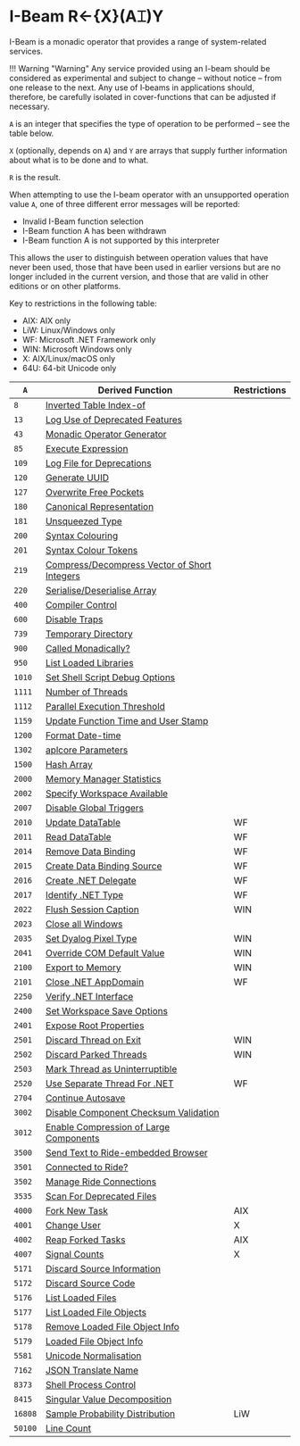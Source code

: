 <div style="display: none;">
  ⌶
</div>

<h1 class="heading"><span class="name">I-Beam</span> <span class="command">R←{X}(A⌶)Y</span></h1>

I-Beam is a monadic operator that provides a range of system-related services.

!!! Warning "Warning"
    Any service provided using an I-beam should be considered as experimental and subject to change – without notice – from one release to the next. Any use of I&#8209;beams in applications should, therefore, be carefully isolated in cover-functions that can be adjusted if necessary.

`A` is an integer that specifies the type of operation to be performed – see the table below.

`X` (optionally, depends on `A`) and `Y` are arrays that supply further information about what is to be done and to what.

`R` is the result.

When attempting to use the I-beam operator with an unsupported operation value `A`, one of three different error messages will be reported:

- Invalid I-Beam function selection
- I-Beam function A has been withdrawn
- I-Beam function A is not supported by this interpreter

This allows the user to distinguish between operation values that have never been used, those that have been used in earlier versions but are no longer included in the current version, and those that are valid in other editions or on other platforms.

Key to restrictions in the following table:

- AIX: AIX only
- LiW: Linux/Windows only
- WF: Microsoft .NET Framework only
- WIN: Microsoft Windows only
- X: AIX/Linux/macOS only
- 64U: 64-bit Unicode only


|`A`      |Derived Function                                                                      |Restrictions |
|-------|--------------------------------------------------------------------------------------|------|
|`8`    |[Inverted Table Index-of](./inverted-table-index-of.md)                               |&nbsp;|
|`13`   |[Log Use of Deprecated Features](./log-use-of-deprecated-features.md)                 |&nbsp;|
|`43`   |[Monadic Operator Generator](./monadic-operator-generator.md)                         |&nbsp;|
|`85`   |[Execute Expression](./execute-expression.md)                                         |&nbsp;|
|`109`  |[Log File for Deprecations](./log-file-for-deprecations.md)                           |&nbsp;|
|`120`  |[Generate UUID](./generate-uuid.md)                                                   |&nbsp;|
|`127`  |[Overwrite Free Pockets](./overwrite-free-pockets.md)                                 |&nbsp;|
|`180`  |[Canonical Representation](./canonical-representation.md)                             |&nbsp;|
|`181`  |[Unsqueezed Type](./unsqueezed-type.md)                                               |&nbsp;|
|`200`  |[Syntax Colouring](./syntax-colouring.md)                                             |&nbsp;|
|`201`  |[Syntax Colour Tokens](./syntax-colour-tokens.md)                                     |&nbsp;|
|`219`  |[Compress/Decompress Vector of Short Integers](./compress-decompress-vector-of-short-integers.md)|&nbsp;|
|`220`  |[Serialise/Deserialise Array](./serialise-deserialise-array.md)                                   |&nbsp;|
|`400`  |[Compiler Control](./compiler-control.md)                                             |&nbsp;|
|`600`  |[Disable Traps](./disable-traps.md)                                                     |&nbsp;|
|`739`  |[Temporary Directory](./temporary-directory.md)                                       |&nbsp;|
|`900`  |[Called Monadically?](./called-monadically.md)                                         |&nbsp;|
|`950`  |[List Loaded Libraries](./list-loaded-libraries.md)                                   |&nbsp;|
|`1010` |[Set Shell Script Debug Options](./set-shell-script-debug-options.md)                 |&nbsp;|
|`1111` |[Number of Threads](./number-of-threads.md)                                           |&nbsp;|
|`1112` |[Parallel Execution Threshold](./parallel-execution-threshold.md)                     |&nbsp;|
|`1159` |[Update Function Time and User Stamp](./update-function-time-and-user-stamp.md)       |&nbsp;|
|`1200` |[Format Date-time](./format-datetime.md)                                              |&nbsp;|
|`1302` |[aplcore Parameters](./aplcore-parameters.md)                                         |&nbsp;|
|`1500` |[Hash Array](./hash-array.md)                                                         |&nbsp;|
|`2000` |[Memory Manager Statistics](./memory-manager-statistics.md)                           |&nbsp;|
|`2002` |[Specify Workspace Available](./specify-workspace-available.md)                       |&nbsp;|
|`2007` |[Disable Global Triggers](./disable-global-triggers.md)                               |&nbsp;|
|`2010` |[Update DataTable](./update-datatable.md)                                             |WF    |
|`2011` |[Read DataTable](./read-datatable.md)                                                 |WF    |
|`2014` |[Remove Data Binding](./remove-data-binding.md)                                       |WF    |
|`2015` |[Create Data Binding Source](./create-data-binding-source.md)                         |WF    |
|`2016` |[Create .NET Delegate](./create-net-delegate.md)                                      |WF    |
|`2017` |[Identify .NET Type](./identify-net-type.md)                                          |WF    |
|`2022` |[Flush Session Caption](./flush-session-caption.md)                                   |WIN     |
|`2023` |[Close all Windows](./close-all-windows.md)                                           |&nbsp;|
|`2035` |[Set Dyalog Pixel Type](./set-dyalog-pixel-type.md)                                   |WIN     |
|`2041` |[Override COM Default Value](./override-com-default-value.md)                         |WIN     |
|`2100` |[Export to Memory](./export-to-memory.md)                                             |WIN     |
|`2101` |[Close .NET AppDomain](./close-net-appdomain.md)                                      |WF    |
|`2250` |[Verify .NET Interface](./verify-net-interface.md)                                    |&nbsp;|
|`2400` |[Set Workspace Save Options](./set-workspace-save-options.md)                         |&nbsp;|
|`2401` |[Expose Root Properties](./expose-root-properties.md)                                 |&nbsp;|
|`2501` |[Discard Thread on Exit](./discard-thread-on-exit.md)                                 |WIN     |
|`2502` |[Discard Parked Threads](./discard-parked-threads.md)                                 |WIN     |
|`2503` |[Mark Thread as Uninterruptible](./mark-thread-as-uninterruptible.md)                 |&nbsp;|
|`2520` |[Use Separate Thread For .NET](./use-separate-thread-for-net.md)                      |WF    |
|`2704` |[Continue Autosave](./continue-autosave.md)                                           |&nbsp;|
|`3002` |[Disable Component Checksum Validation](./disable-component-checksum-validation.md)   |&nbsp;|
|`3012` |[Enable Compression of Large Components](./enable-compression-of-large-components.md) |&nbsp;|
|`3500` |[Send Text to Ride-embedded Browser](./send-text-to-ride-embedded-browser.md)         |&nbsp;|
|`3501` |[Connected to Ride?](./connected-to-ride.md)                                          |&nbsp;|
|`3502` |[Manage Ride Connections](./manage-ride-connections.md)                               |&nbsp;|
|`3535` |[Scan For Deprecated Files](./scan-for-deprecated-files.md)                           |&nbsp;|
|`4000` |[Fork New Task](./fork-new-task.md)                                                   |AIX   |
|`4001` |[Change User](./change-user.md)                                                       |X     |
|`4002` |[Reap Forked Tasks](./reap-forked-tasks.md)                                           |AIX   |
|`4007` |[Signal Counts](./signal-counts.md)                                                   |X     |
|`5171` |[Discard Source Information](./discard-source-information.md)                         |&nbsp;|
|`5172` |[Discard Source Code](./discard-source-code.md)                                       |&nbsp;|
|`5176` |[List Loaded Files](./list-loaded-files.md)                                           |&nbsp;|
|`5177` |[List Loaded File Objects](./list-loaded-file-objects.md)                             |&nbsp;|
|`5178` |[Remove Loaded File Object Info](./remove-loaded-file-object-info.md)                 |&nbsp;|
|`5179` |[Loaded File Object Info](./loaded-file-object-info.md)                               |&nbsp;|
|`5581` |[Unicode Normalisation](./unicode-normalisation.md)                                   |&nbsp;|
|`7162` |[JSON Translate Name](./json-translate-name.md)                                       |&nbsp;|
|`8373` |[Shell Process Control](./shell-process-control.md)                                   |&nbsp;|
|`8415` |[Singular Value Decomposition](./singular-value-decomposition.md)                     |&nbsp;|
|`16808`|[Sample Probability Distribution](./sample-probability-distribution.md)               |LiW|
|`50100`|[Line Count](./line-count.md)                                                         |&nbsp;|